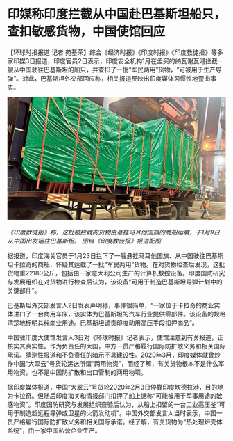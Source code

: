 # 印媒称印度拦截从中国赴巴基斯坦船只，查扣敏感货物，中国使馆回应

【环球时报报道 记者
苑基荣】综合《经济时报》《印度时报》《印度教徒报》等多家印媒3日报道，印度官员2日表示，印度安全机构1月在孟买的纳瓦谢瓦港拦截一艘从中国驶往巴基斯坦的船只，并查扣了一批“军民两用”货物，“可被用于生产导弹”。对此，巴基斯坦外交部回应称，相关报道反映出印度媒体习惯性地歪曲事实。

![387470537cb8e047409c6f2c98ec05a6.jpg](https://raw.githubusercontent.com/qqhsx/qqnews_image/main/2024/03/04/印媒称印度拦截从中国赴巴基斯坦船只，查扣敏感货物，中国使馆回应/387470537cb8e047409c6f2c98ec05a6.jpg)

_《印度教徒报》称，这批被拦截的货物由悬挂马耳他国旗的商船运载，于1月9日从中国出发运往巴基斯坦。 图自《印度教徒报》报道配图_

据报道，印度海关官员于1月23日拦下了一艘悬挂马耳他国旗、从中国驶往巴基斯坦卡拉奇的商船，怀疑其运载了一批“军民两用”货物。在对货物检查后发现，这批货物重22180公斤，包括由一家意大利公司生产的计算机数控设备。印度国防研究与发展组织在对货物进行检查后认为，该设备“可用于制造巴基斯坦导弹计划中的关键部件”。

巴基斯坦外交部发言人2日发表声明称，事件很简单，“一家位于卡拉奇的商业实体进口了一台商用车床，该实体为巴基斯坦的汽车行业提供零部件。该设备的规格清楚地标明其纯商业用途。巴基斯坦谴责印度动用高压手段扣押商品”。

中国驻印度大使馆发言人3日对《环球时报》记者表示，使馆注意到有关报道，正核实其真实性。作为负责任的大国，中方一贯严格履行国际防扩散义务和相关国际承诺。猜测性报道和不负责任的暗示不具建设性。2020年3月，印度媒体就曾炒作中国“大翠云”号货轮运送所谓“两用物资”，而经了解，有关货物根本不是什么军用物资，也不是中国防扩散和出口管制的两用物项。

据印度媒体报道，中国“大翠云”号货轮2020年2月3日停靠印度坎德拉港，目的地为卡拉奇。但随后印度海关和情报部门扣押了船上据称“可能被用于军事用途的敏感物资”。印度国防研究与发展组织查验后认为，从船上扣留的一台工业高压釜“可用于制造超远程导弹或卫星的火箭发动机”。中国外交部发言人当时表示，中国一贯严格履行国际防扩散义务和相关国际承诺。经了解，有关货物为“热处理炉壳体系统”，由一家中国私营企业生产。

